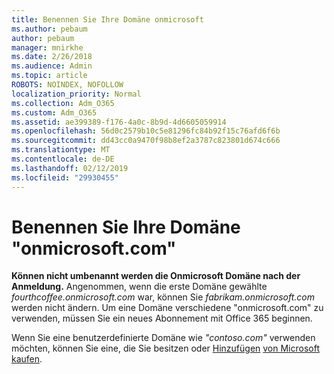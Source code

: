 ```yaml
---
title: Benennen Sie Ihre Domäne onmicrosoft
ms.author: pebaum
author: pebaum
manager: mnirkhe
ms.date: 2/26/2018
ms.audience: Admin
ms.topic: article
ROBOTS: NOINDEX, NOFOLLOW
localization_priority: Normal
ms.collection: Adm_O365
ms.custom: Adm_O365
ms.assetid: ae399389-f176-4a0c-8b9d-4d6605059914
ms.openlocfilehash: 56d0c2579b10c5e81296fc84b92f15c76afd6f6b
ms.sourcegitcommit: dd43cc0a9470f98b8ef2a3787c823801d674c666
ms.translationtype: MT
ms.contentlocale: de-DE
ms.lasthandoff: 02/12/2019
ms.locfileid: "29930455"
---
```

# <a name="rename-your-onmicrosoftcom-domain"></a>Benennen Sie Ihre Domäne "onmicrosoft.com"

 **Können nicht umbenannt werden die Onmicrosoft Domäne nach der Anmeldung.** Angenommen, wenn die erste Domäne gewählte *fourthcoffee.onmicrosoft.com* war, können Sie *fabrikam.onmicrosoft.com* werden nicht ändern. Um eine Domäne verschiedene "onmicrosoft.com" zu verwenden, müssen Sie ein neues Abonnement mit Office 365 beginnen. 
  
Wenn Sie eine benutzerdefinierte Domäne wie *"contoso.com"* verwenden möchten, können Sie eine, die Sie besitzen oder [Hinzufügen](https://support.office.com/article/6383f56d-3d09-4dcb-9b41-b5f5a5efd611) [von Microsoft kaufen](https://support.office.com/article/1561140a-16a9-4a02-822d-a989250e479d).
  

